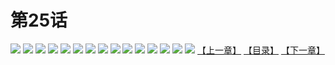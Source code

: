 # 第25话
![](https://s2.baozimh.com/scomic/yuekanshaonuyeqijun-chunquan/0/29-7j19/1.jpg)
![](https://s2.baozimh.com/scomic/yuekanshaonuyeqijun-chunquan/0/29-7j19/2.jpg)
![](https://s2.baozimh.com/scomic/yuekanshaonuyeqijun-chunquan/0/29-7j19/3.jpg)
![](https://s2.baozimh.com/scomic/yuekanshaonuyeqijun-chunquan/0/29-7j19/4.jpg)
![](https://s2.baozimh.com/scomic/yuekanshaonuyeqijun-chunquan/0/29-7j19/5.jpg)
![](https://s2.baozimh.com/scomic/yuekanshaonuyeqijun-chunquan/0/29-7j19/6.jpg)
![](https://s2.baozimh.com/scomic/yuekanshaonuyeqijun-chunquan/0/29-7j19/7.jpg)
![](https://s2.baozimh.com/scomic/yuekanshaonuyeqijun-chunquan/0/29-7j19/8.jpg)
![](https://s2.baozimh.com/scomic/yuekanshaonuyeqijun-chunquan/0/29-7j19/9.jpg)
![](https://s2.baozimh.com/scomic/yuekanshaonuyeqijun-chunquan/0/29-7j19/10.jpg)
![](https://s2.baozimh.com/scomic/yuekanshaonuyeqijun-chunquan/0/29-7j19/11.jpg)
![](https://s2.baozimh.com/scomic/yuekanshaonuyeqijun-chunquan/0/29-7j19/12.jpg)
![](https://s2.baozimh.com/scomic/yuekanshaonuyeqijun-chunquan/0/29-7j19/13.jpg)
![](https://s2.baozimh.com/scomic/yuekanshaonuyeqijun-chunquan/0/29-7j19/14.jpg)
![](https://s2.baozimh.com/scomic/yuekanshaonuyeqijun-chunquan/0/29-7j19/15.jpg)
[【上一章】](./29.md)
[【目录】](./README.md)
[【下一章】](./31.md)
